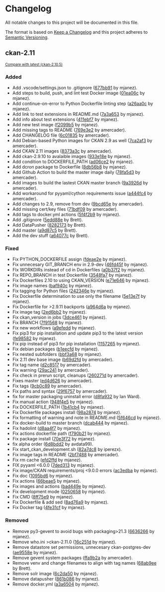 # Changelog

All notable changes to this project will be documented in this file.

The format is based on [Keep a Changelog](http://keepachangelog.com/en/1.0.0/)
and this project adheres to [Semantic Versioning](http://semver.org/spec/v2.0.0.html).

<!-- insertion marker -->
## ckan-2.11

<small>[Compare with latest (ckan-2.10.5)](https://github.com/mjanez/ckan-docker-spatial/compare/ckan-2.10.5...ckan-2.11)</small>

### Added

- Add .vscode/settings.json to .gitignore ([677bb91](https://github.com/mjanez/ckan-docker-spatial/commit/677bb9142f55dcc043581b7f764c4d5bc38ce898) by mjanez).
- Add steps to build, push, and lint test Docker image ([01ea06c](https://github.com/mjanez/ckan-docker-spatial/commit/01ea06cead97f2081143aee6916ea2a075f694b0) by mjanez).
- Add continue-on-error to Python Dockerfile linting step ([a26aa0c](https://github.com/mjanez/ckan-docker-spatial/commit/a26aa0c1997f6bc79f68a5524b307ad4e352defd) by mjanez).
- Add link to test extensions in README.md ([7a3a653](https://github.com/mjanez/ckan-docker-spatial/commit/7a3a653c5d70fe57de10e28e8a8aa38440ed4bab) by mjanez).
- Add info about test extensions ([411ebf7](https://github.com/mjanez/ckan-docker-spatial/commit/411ebf7f22f6cd05cb3b43a550c87e7f9e7dd62b) by mjanez).
- Add new test image ([f2099b5](https://github.com/mjanez/ckan-docker-spatial/commit/f2099b5d4c4f9897d685ec9187165f7be910e1ed) by mjanez).
- Add missing tags to README ([769e3e2](https://github.com/mjanez/ckan-docker-spatial/commit/769e3e290bf218c07c8b67947dfd50ab9ae5b216) by amercader).
- Add CHANGELOG file ([6c01835](https://github.com/mjanez/ckan-docker-spatial/commit/6c01835d913e6b180e13927226743f86af4eaf4d) by amercader).
- Add Debian-based Python images for CKAN 2.9 as well ([7ca2af3](https://github.com/mjanez/ckan-docker-spatial/commit/7ca2af3c2ba2bb7401f1e383ed36ccf1f494ab02) by amercader).
- Add CKAN 2.11 images ([8373a3c](https://github.com/mjanez/ckan-docker-spatial/commit/8373a3cdc10704faa05e99964c099f1af3f6dd7b) by amercader).
- Add ckan-2.9.10 to avalaible images ([933e18e](https://github.com/mjanez/ckan-docker-spatial/commit/933e18e0231b8f10c69aa1d68401afa57eda7965) by mjanez).
- Add condition to DOCKERFILE_PATH ([ad06ce2](https://github.com/mjanez/ckan-docker-spatial/commit/ad06ce248dd1081d5b6f745667890cb3c7655804) by mjanez).
- Add dcron package to Dockerfile ([8db56b8](https://github.com/mjanez/ckan-docker-spatial/commit/8db56b8e9816276cafaf746d41b2991bdf30778b) by mjanez).
- Add Github Action to build the master image daily ([78fa5d3](https://github.com/mjanez/ckan-docker-spatial/commit/78fa5d306cd24cda63cfea3172b7d02cf44c33a5) by amercader).
- Add images to build the lastest CKAN master branch ([9a3926d](https://github.com/mjanez/ckan-docker-spatial/commit/9a3926d90bf24c73713a2030c257cd8e384ebd8c) by amercader).
- Add workaround for pyyaml/cython requirements issue ([a444fc4](https://github.com/mjanez/ckan-docker-spatial/commit/a444fc40d0b0011364e84f1ce00e3f855d8ba81b) by amercader).
- Add changes to 2.9, remove from dev ([9bcd65e](https://github.com/mjanez/ckan-docker-spatial/commit/9bcd65ee7c1eaf4eb2944c9a9f6322bebd455654) by amercader).
- Add missing cert/key files ([71bdf09](https://github.com/mjanez/ckan-docker-spatial/commit/71bdf09e5b54a77c961a3cff9e22b0e74e7aef66) by amercader).
- Add tags to docker.yml actions ([5f4f2b9](https://github.com/mjanez/ckan-docker-spatial/commit/5f4f2b9fe003d11e478613a90d1f574d82112a8e) by mjanez).
- Add .gitignore ([5edd88e](https://github.com/mjanez/ckan-docker-spatial/commit/5edd88e241e6d7f6fdd4762fe4fa5a326f990bdd) by Brett).
- Add DataPusher ([8282173](https://github.com/mjanez/ckan-docker-spatial/commit/82821733cfd4048db268cc652075a062d7b808cf) by Brett).
- Add master ([a9d87c5](https://github.com/mjanez/ckan-docker-spatial/commit/a9d87c599484ebc14b959d8be3013dd7279dfd04) by Brett).
- Add the dev stuff ([a64077c](https://github.com/mjanez/ckan-docker-spatial/commit/a64077c3a2e98e1821cd39bc73b962704f79c1b2) by Brett).

### Fixed

- Fix PYTHON_DOCKERFILE assign ([fdeae2e](https://github.com/mjanez/ckan-docker-spatial/commit/fdeae2e42d7e8c2d6e71d71e3efc49495dfbd2d3) by mjanez).
- Fix unnecesary GIT_BRANCH env in 2.9-dev ([46fd45f](https://github.com/mjanez/ckan-docker-spatial/commit/46fd45f3623e0fdc59175d940493f1c7d867e926) by mjanez).
- FIx WORKDIRs instead of cd in Dockerfiles ([a0b37f2](https://github.com/mjanez/ckan-docker-spatial/commit/a0b37f2ebf477aab70d704355f873ffb1e75fd72) by mjanez).
- Fix REPO_BRANCH in test Dockerfile ([3548fa7](https://github.com/mjanez/ckan-docker-spatial/commit/3548fa77e58386cd33fa3f674d8a5036881e844a) by mjanez).
- Fix Dockerfiles 2.10 to using CKAN_VERSION ([e71e646](https://github.com/mjanez/ckan-docker-spatial/commit/e71e646e05c5f3a266b456a00d5a57862093e6ec) by mjanez).
- FIx image names ([baf940c](https://github.com/mjanez/ckan-docker-spatial/commit/baf940c444b63f050ae548e20998272eca9667fe) by mjanez).
- Fix tagging for Python files ([242346e](https://github.com/mjanez/ckan-docker-spatial/commit/242346e65cb679bca87f6fd6ecd298b1b67aab34) by mjanez).
- Fix Dockerfile determination to use only the filename ([5e13e7f](https://github.com/mjanez/ckan-docker-spatial/commit/5e13e7f79fc6c4d80dc3ae65fe0883dba6d9e410) by mjanez).
- Fix Dockerfile for >2.9.11 backports ([a964d6a](https://github.com/mjanez/ckan-docker-spatial/commit/a964d6ae434198f44b38deb74f2088cc2f6ee9d9) by mjanez).
- Fix image tag ([2ed6bb2](https://github.com/mjanez/ckan-docker-spatial/commit/2ed6bb2c0a94bcfda40d799147e02704f70f2070) by mjanez).
- Fix ckan_version in jobs ([3dce461](https://github.com/mjanez/ckan-docker-spatial/commit/3dce461bfea76a0911859c0403cdd33a51c23532) by mjanez).
- Fix BRANCH ([7f91568](https://github.com/mjanez/ckan-docker-spatial/commit/7f915683533a0393733020f219250e8b0d14cbcf) by mjanez).
- Fix new workflows ([a9efedd](https://github.com/mjanez/ckan-docker-spatial/commit/a9efedd14dbe97403a7f5baa309ad8c89025c4e8) by mjanez).
- Fix pip3 for pip installation and update pip3 to the latest version ([fe98582](https://github.com/mjanez/ckan-docker-spatial/commit/fe985828894785622c9169e5a5a25ccf6ea3ab13) by mjanez).
- Fix pip instead of pip3 for pip installation ([1157265](https://github.com/mjanez/ckan-docker-spatial/commit/1157265347f569b4f6e06519c2a301c1e39baace) by mjanez).
- Fix debian packages ([b1eecfd](https://github.com/mjanez/ckan-docker-spatial/commit/b1eecfde33ac242c50f2abccad81a8aee139beb5) by mjanez).
- Fix nested subfolders ([bbf3a68](https://github.com/mjanez/ckan-docker-spatial/commit/bbf3a68fbdb4dff49a4f58b79f35d72be01f047e) by mjanez).
- Fix 2.11 dev base image ([b69d2fd](https://github.com/mjanez/ckan-docker-spatial/commit/b69d2fdd70016627fad6bcbb43f1dec255caf0de) by amercader).
- Fix tag name ([d2c8517](https://github.com/mjanez/ckan-docker-spatial/commit/d2c851730aade4a9b5998689b3b2b5d105e7a5f4) by amercader).
- Fix warning ([29ac241](https://github.com/mjanez/ckan-docker-spatial/commit/29ac2414e038e768eae7781fbf12566cd44e4923) by amercader).
- Fix check in prerun script, cleanups ([260271d](https://github.com/mjanez/ckan-docker-spatial/commit/260271d29eaaf428576a2c07dde14634a497f524) by amercader).
- Fixes master ([ed4d626](https://github.com/mjanez/ckan-docker-spatial/commit/ed4d626939fb17266230db4ee830414e4b5f1694) by amercader).
- Fix tags ([9cb0c89](https://github.com/mjanez/ckan-docker-spatial/commit/9cb0c895a88d3e31a18fca4f9ecbbddd70db18c6) by amercader).
- Fix paths and syntax ([29f6757](https://github.com/mjanez/ckan-docker-spatial/commit/29f67571e02c6daf87342d53f7a705031636538a) by amercader).
- fix for master packaging uninstall error ([d8fa932](https://github.com/mjanez/ckan-docker-spatial/commit/d8fa9324d9b8dfdef034cf5815ba46ef43fc9dd4) by Ian Ward).
- Fix manual action ([948f4e5](https://github.com/mjanez/ckan-docker-spatial/commit/948f4e50faa96abc43ca857fe1543a71ac9caa3b) by mjanez).
- Fix DOCKERFILE_PATH ([1b41cb4](https://github.com/mjanez/ckan-docker-spatial/commit/1b41cb41ac21eb08e69302c9b15cf69b92966e29) by mjanez).
- Fix Dockerfile packages install ([98a2874](https://github.com/mjanez/ckan-docker-spatial/commit/98a2874f2e291797c50dce218aec119a9b74b997) by mjanez).
- Fix formatting of warning and note in README.md ([5f646cd](https://github.com/mjanez/ckan-docker-spatial/commit/5f646cde46c9ab6d14e990104d655d383cea59f5) by mjanez).
- Fix docker-build to master branch ([dcab444](https://github.com/mjanez/ckan-docker-spatial/commit/dcab444e28182f9af6a289fd0ce5fc411fc7d9a9) by mjanez).
- Fix hadolint ([d8aa4f7](https://github.com/mjanez/ckan-docker-spatial/commit/d8aa4f70ca483ecabfbb8b964ab3164ea62068d7) by mjanez).
- Fix actions dockerfile path ([f790b21](https://github.com/mjanez/ckan-docker-spatial/commit/f790b21934a5b7d84eead12da61025e546f25018) by mjanez).
- Fix package install ([70e3f72](https://github.com/mjanez/ckan-docker-spatial/commit/70e3f724b4dfebb5ba95c37a994b8bfa702033c4) by mjanez).
- fix alpha order ([6d8bdd2](https://github.com/mjanez/ckan-docker-spatial/commit/6d8bdd2ef1b3af23971bd507d719bbd791c5ac38) by avdata99).
- Fix start_ckan_development.sh ([82a7dc8](https://github.com/mjanez/ckan-docker-spatial/commit/82a7dc8d6fdc17040d8fa62e977ed299238b39f1) by iperezx).
- Fix image tags in README ([2bf7488](https://github.com/mjanez/ckan-docker-spatial/commit/2bf748879213b29214e715ed7748e738f965c5ff) by amercader).
- Fix rm cache ([efd2ffd](https://github.com/mjanez/ckan-docker-spatial/commit/efd2ffd2a76f18f809bd2252725f98777a8c6df7) by mjanez).
- FIX pyyaml <6.0.0 ([7ded313](https://github.com/mjanez/ckan-docker-spatial/commit/7ded313ac14ce6399f7eb7dc0e65e95780c437c3) by mjanez).
- Fix image/CKAN requirements/proj <9.0.0 errors ([ac3edba](https://github.com/mjanez/ckan-docker-spatial/commit/ac3edba8db9f66e6718581e8b8de37697795ffe9) by mjanez).
- Fix doc ([1095bd6](https://github.com/mjanez/ckan-docker-spatial/commit/1095bd699ee450366169f34dc5ff07faed7cdfb3) by mjanez).
- Fix actions ([66beae5](https://github.com/mjanez/ckan-docker-spatial/commit/66beae51d1c11192899c53956fbcff4210a218ca) by mjanez).
- Fix images and actions ([bad449e](https://github.com/mjanez/ckan-docker-spatial/commit/bad449e7630d94c1030815fcd40869d6f0722795) by mjanez).
- Fix development mode ([0250658](https://github.com/mjanez/ckan-docker-spatial/commit/025065814443623c75a62f92af457b9dd332a2c2) by mjanez).
- Fix CMD ([8ff75e9](https://github.com/mjanez/ckan-docker-spatial/commit/8ff75e9d547b2bba1f216111dcc1934a579a9228) by mjanez).
- Fix Dockerfile & add sed ([8ad76a9](https://github.com/mjanez/ckan-docker-spatial/commit/8ad76a90ba0430930e451491b366fa3539588436) by mjanez).
- Fix Docker tag ([4fe31cf](https://github.com/mjanez/ckan-docker-spatial/commit/4fe31cf7d01d64d4a10685a5c9d4b50c65b31cd3) by mjanez).

### Removed

- Remove py3-gevent to avoid bugs with packaging>21.3 ([6636266](https://github.com/mjanez/ckan-docker-spatial/commit/6636266a66a2427cc82f6b6b1255ca5915cd80e0) by mjanez).
- Remove who.ini >ckan-2.11.0 ([16c251d](https://github.com/mjanez/ckan-docker-spatial/commit/16c251d47c35c1e26e871fcdef04c7e9e864fe4d) by mjanez).
- Remove datastore set permissions, unnecesary ckan-postgres-dev ([ae9558e](https://github.com/mjanez/ckan-docker-spatial/commit/ae9558ecd97e0a1c317c8abd33b29462bcfcbfb4) by mjanez).
- Remove gevent system packages ([ffa9b2a](https://github.com/mjanez/ckan-docker-spatial/commit/ffa9b2a09f2a406bf38ca8afa2303bd04a51f8be) by amercader).
- Remove venv and change filenames to align with tag names ([68ab9ee](https://github.com/mjanez/ckan-docker-spatial/commit/68ab9ee643f18d8d44899ea2597f22bc71349d29) by Brett).
- Remove solr image ([6c2da50](https://github.com/mjanez/ckan-docker-spatial/commit/6c2da50614333d932e2967af58ff35b95f818580) by mjanez).
- Remove datapusher ([861b086](https://github.com/mjanez/ckan-docker-spatial/commit/861b08699e65f8cac75d9d8520721f89a58b29ab) by mjanez).
- Remove docker.yml ([a3a6504](https://github.com/mjanez/ckan-docker-spatial/commit/a3a650416328ffce5ad684ed6de8e34bc8f111c4) by mjanez).

<!-- insertion marker -->
